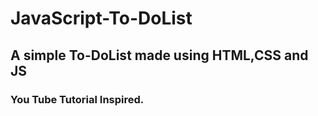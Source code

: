 # JavaScript-To-DoList
## A simple To-DoList made using HTML,CSS and JS
### You Tube Tutorial Inspired.
